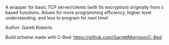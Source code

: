 A wrapper for basic TCP server/clients (with tls encryption) orignially from c based functions. Allows for more programming efficiency, higher level understanding, and less to program for next time!

Author:
    Garett Roberts

Build scheme made with C-Bed:
    https://github.com/GarrettMorrison/C-Bed
